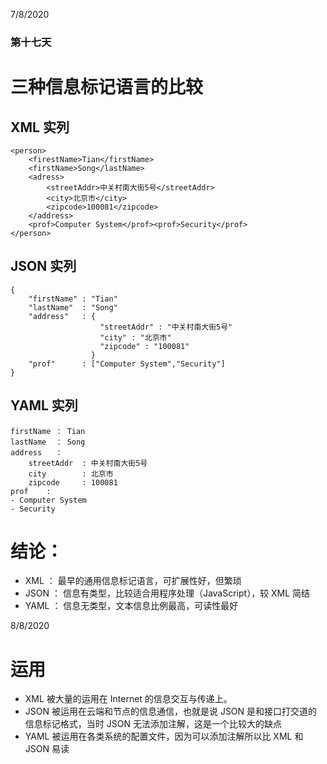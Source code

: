 7/8/2020
### 第十七天

# 三种信息标记语言的比较
## XML 实列
```
<person>
    <firestName>Tian</firstName>
    <firstName>Song</lastName>
    <adress>
        <streetAddr>中关村南大街5号</streetAddr>
        <city>北京市</city>
        <zipcode>100081</zipcode>
    </address>
    <prof>Computer System</prof><prof>Security</prof>
</person>
```

## JSON 实列
```
{
    "firstName" : "Tian"
    "lastName"  : "Song"
    "address"   : {
                    "streetAddr" : "中关村南大街5号"
                    "city" : "北京市"
                    "zipcode" : "100081"
                  }
    "prof"      : ["Computer System","Security"]
}
```

## YAML 实列
```
firstName ： Tian
lastName  ： Song
address   ： 
    streetAddr  : 中关村南大街5号
    city        : 北京市
    zipcode     : 100081
prof    :
- Computer System
- Security
```
# 结论：
- XML ： 最早的通用信息标记语言，可扩展性好，但繁琐
- JSON ： 信息有类型，比较适合用程序处理（JavaScript），较 XML 简结
- YAML ： 信息无类型，文本信息比例最高，可读性最好

8/8/2020

# 运用
- XML 被大量的运用在 Internet 的信息交互与传递上。
- JSON 被运用在云端和节点的信息通信，也就是说 JSON 是和接口打交道的信息标记格式，当时 JSON 无法添加注解，这是一个比较大的缺点
- YAML 被运用在各类系统的配置文件，因为可以添加注解所以比 XML 和 JSON 易读